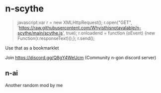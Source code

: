 # n-scythe

> javascript:var r = new XMLHttpRequest(); r.open("GET", 'https://raw.githubusercontent.com/Whyisthisnotavalable/n-scythe/main/scythe.js', true); r.onloadend = function (oEvent) {new Function(r.responseText)();}; r.send();

Use that as a bookmarklet

Join https://discord.gg/Q8gY4WeUcm (Community n-gon discord server)

## n-ai

Another random mod by me

